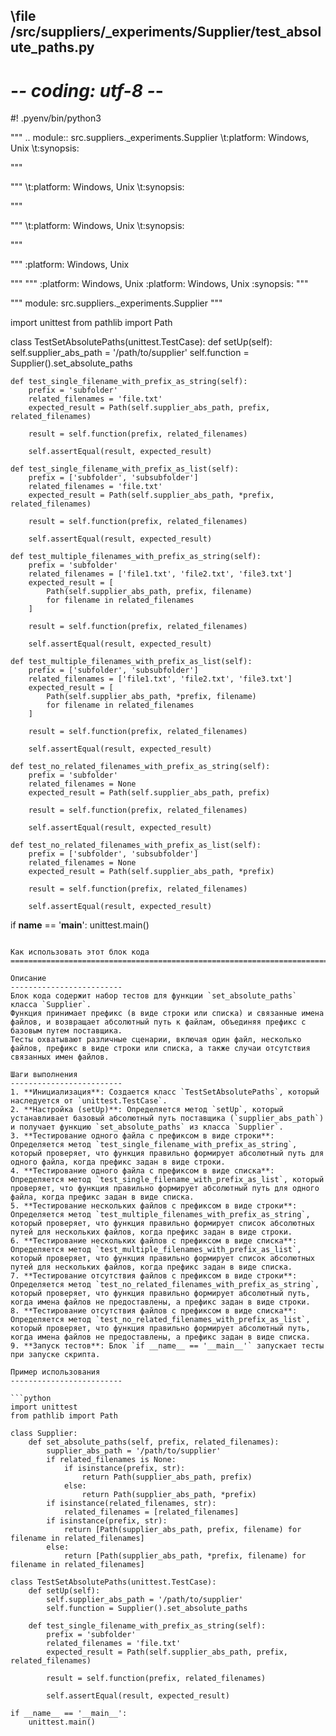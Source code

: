 ## \file /src/suppliers/_experiments/Supplier/test_absolute_paths.py
# -*- coding: utf-8 -*-
#! .pyenv/bin/python3

"""
.. module:: src.suppliers._experiments.Supplier 
\t:platform: Windows, Unix
\t:synopsis:

"""


"""
\t:platform: Windows, Unix
\t:synopsis:

"""

"""
\t:platform: Windows, Unix
\t:synopsis:

"""

"""
  :platform: Windows, Unix

"""
"""
  :platform: Windows, Unix
  :platform: Windows, Unix
  :synopsis:
"""
  
""" module: src.suppliers._experiments.Supplier """


import unittest
from pathlib import Path


class TestSetAbsolutePaths(unittest.TestCase):
    def setUp(self):
        self.supplier_abs_path = '/path/to/supplier'
        self.function = Supplier().set_absolute_paths

    def test_single_filename_with_prefix_as_string(self):
        prefix = 'subfolder'
        related_filenames = 'file.txt'
        expected_result = Path(self.supplier_abs_path, prefix, related_filenames)

        result = self.function(prefix, related_filenames)

        self.assertEqual(result, expected_result)

    def test_single_filename_with_prefix_as_list(self):
        prefix = ['subfolder', 'subsubfolder']
        related_filenames = 'file.txt'
        expected_result = Path(self.supplier_abs_path, *prefix, related_filenames)

        result = self.function(prefix, related_filenames)

        self.assertEqual(result, expected_result)

    def test_multiple_filenames_with_prefix_as_string(self):
        prefix = 'subfolder'
        related_filenames = ['file1.txt', 'file2.txt', 'file3.txt']
        expected_result = [
            Path(self.supplier_abs_path, prefix, filename)
            for filename in related_filenames
        ]

        result = self.function(prefix, related_filenames)

        self.assertEqual(result, expected_result)

    def test_multiple_filenames_with_prefix_as_list(self):
        prefix = ['subfolder', 'subsubfolder']
        related_filenames = ['file1.txt', 'file2.txt', 'file3.txt']
        expected_result = [
            Path(self.supplier_abs_path, *prefix, filename)
            for filename in related_filenames
        ]

        result = self.function(prefix, related_filenames)

        self.assertEqual(result, expected_result)

    def test_no_related_filenames_with_prefix_as_string(self):
        prefix = 'subfolder'
        related_filenames = None
        expected_result = Path(self.supplier_abs_path, prefix)

        result = self.function(prefix, related_filenames)

        self.assertEqual(result, expected_result)

    def test_no_related_filenames_with_prefix_as_list(self):
        prefix = ['subfolder', 'subsubfolder']
        related_filenames = None
        expected_result = Path(self.supplier_abs_path, *prefix)

        result = self.function(prefix, related_filenames)

        self.assertEqual(result, expected_result)

if __name__ == '__main__':
    unittest.main()
```

Как использовать этот блок кода
=========================================================================================

Описание
-------------------------
Блок кода содержит набор тестов для функции `set_absolute_paths` класса `Supplier`.
Функция принимает префикс (в виде строки или списка) и связанные имена файлов, и возвращает абсолютный путь к файлам, объединяя префикс с базовым путем поставщика.
Тесты охватывают различные сценарии, включая один файл, несколько файлов, префикс в виде строки или списка, а также случаи отсутствия связанных имен файлов.

Шаги выполнения
-------------------------
1. **Инициализация**: Создается класс `TestSetAbsolutePaths`, который наследуется от `unittest.TestCase`.
2. **Настройка (setUp)**: Определяется метод `setUp`, который устанавливает базовый абсолютный путь поставщика (`supplier_abs_path`) и получает функцию `set_absolute_paths` из класса `Supplier`.
3. **Тестирование одного файла с префиксом в виде строки**: Определяется метод `test_single_filename_with_prefix_as_string`, который проверяет, что функция правильно формирует абсолютный путь для одного файла, когда префикс задан в виде строки.
4. **Тестирование одного файла с префиксом в виде списка**: Определяется метод `test_single_filename_with_prefix_as_list`, который проверяет, что функция правильно формирует абсолютный путь для одного файла, когда префикс задан в виде списка.
5. **Тестирование нескольких файлов с префиксом в виде строки**: Определяется метод `test_multiple_filenames_with_prefix_as_string`, который проверяет, что функция правильно формирует список абсолютных путей для нескольких файлов, когда префикс задан в виде строки.
6. **Тестирование нескольких файлов с префиксом в виде списка**: Определяется метод `test_multiple_filenames_with_prefix_as_list`, который проверяет, что функция правильно формирует список абсолютных путей для нескольких файлов, когда префикс задан в виде списка.
7. **Тестирование отсутствия файлов с префиксом в виде строки**: Определяется метод `test_no_related_filenames_with_prefix_as_string`, который проверяет, что функция правильно формирует абсолютный путь, когда имена файлов не предоставлены, а префикс задан в виде строки.
8. **Тестирование отсутствия файлов с префиксом в виде списка**: Определяется метод `test_no_related_filenames_with_prefix_as_list`, который проверяет, что функция правильно формирует абсолютный путь, когда имена файлов не предоставлены, а префикс задан в виде списка.
9. **Запуск тестов**: Блок `if __name__ == '__main__'` запускает тесты при запуске скрипта.

Пример использования
-------------------------

```python
import unittest
from pathlib import Path

class Supplier:
    def set_absolute_paths(self, prefix, related_filenames):
        supplier_abs_path = '/path/to/supplier'
        if related_filenames is None:
            if isinstance(prefix, str):
                return Path(supplier_abs_path, prefix)
            else:
                return Path(supplier_abs_path, *prefix)
        if isinstance(related_filenames, str):
            related_filenames = [related_filenames]
        if isinstance(prefix, str):
            return [Path(supplier_abs_path, prefix, filename) for filename in related_filenames]
        else:
            return [Path(supplier_abs_path, *prefix, filename) for filename in related_filenames]

class TestSetAbsolutePaths(unittest.TestCase):
    def setUp(self):
        self.supplier_abs_path = '/path/to/supplier'
        self.function = Supplier().set_absolute_paths

    def test_single_filename_with_prefix_as_string(self):
        prefix = 'subfolder'
        related_filenames = 'file.txt'
        expected_result = Path(self.supplier_abs_path, prefix, related_filenames)

        result = self.function(prefix, related_filenames)

        self.assertEqual(result, expected_result)

if __name__ == '__main__':
    unittest.main()
